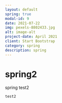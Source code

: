 ```yaml
---
layout: default
spring: true
modal-id: 9
date: 2021-07-22
img: pexels-8802433.jpg
alt: image-alt
project-date: April 2021
client: Start Bootstrap
category: spring
description: spring
---
```

# spring2
spring test2
```
test2
```